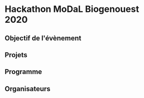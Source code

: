 # Hackathon MoDaL Biogenouest 2020

## Objectif de l'évènement 

## Projets 

## Programme 

## Organisateurs
